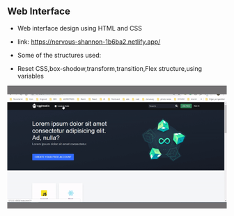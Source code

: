 ## Web Interface 

- Web interface design using HTML and CSS

- link: https://nervous-shannon-1b6ba2.netlify.app/
- Some of the structures used:

- Reset CSS,box-shodow,transform,transition,Flex structure,using variables

![gif](https://raw.githubusercontent.com/yhekim/Web-Interface/main/web%20aray%C3%BCz%C3%BC.gif)

